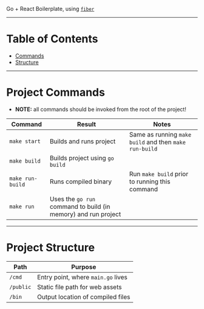 Go + React Boilerplate, using [`fiber`](https://github.com/gofiber/fiber)

---

# Table of Contents

 - [Commands](#project-commands)
 - [Structure](#project-structure)

---

# Project Commands

* **NOTE:** all commands should be invoked from the root of the project!

| Command | Result | Notes |
| --- | --- | --- |
| `make start` | Builds and runs project | Same as running `make build` and then `make run-build` |
| `make build` | Builds project using `go build` | |
| `make run-build` | Runs compiled binary | Run `make build` prior to running this command |
| `make run` | Uses the `go run` command to build (in memory) and run project | |

---

# Project Structure

| Path | Purpose |
| --- | --- |
| `/cmd` | Entry point, where `main.go` lives |
| `/public` | Static file path for web assets |
| `/bin` | Output location of compiled files |